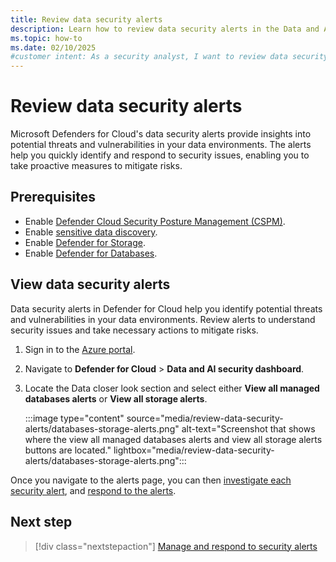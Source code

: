 ```yaml
---
title: Review data security alerts
description: Learn how to review data security alerts in the Data and AI security dashboard in Microsoft Defender for Cloud.
ms.topic: how-to
ms.date: 02/10/2025
#customer intent: As a security analyst, I want to review data security alerts so that I can identify and mitigate potential threats in my environments.
---
```


# Review data security alerts

Microsoft Defenders for Cloud's data security alerts provide insights into potential threats and vulnerabilities in your data environments. The alerts help you quickly identify and respond to security issues, enabling you to take proactive measures to mitigate risks.

## Prerequisites

- Enable [Defender Cloud Security Posture Management (CSPM)](tutorial-enable-cspm-plan.md).
- Enable [sensitive data discovery](tutorial-enable-cspm-plan.md#enable-the-components-of-the-defender-cspm-plan).
- Enable [Defender for Storage](tutorial-enable-storage-plan.md).
- Enable [Defender for Databases](tutorial-enable-databases-plan.md).

## View data security alerts

Data security alerts in Defender for Cloud help you identify potential threats and vulnerabilities in your data environments. Review alerts to understand security issues and take necessary actions to mitigate risks.

1. Sign in to the [Azure portal](https://portal.azure.com/).

1. Navigate to **Defender for Cloud** > **Data and AI security dashboard**.

1. Locate the Data closer look section and select either **View all managed databases alerts** or **View all storage alerts**.

    :::image type="content" source="media/review-data-security-alerts/databases-storage-alerts.png" alt-text="Screenshot that shows where the view all managed databases alerts and view all storage alerts buttons are located." lightbox="media/review-data-security-alerts/databases-storage-alerts.png":::

Once you navigate to the alerts page, you can then [investigate each security alert](managing-and-responding-alerts.md#investigate-a-security-alert), and [respond to the alerts](managing-and-responding-alerts.md#respond-to-a-security-alert).

## Next step

> [!div class="nextstepaction"]
> [Manage and respond to security alerts](managing-and-responding-alerts.md)
